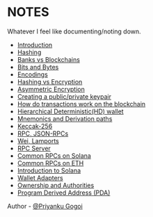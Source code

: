 # NOTES
Whatever I feel like documenting/noting down.

- [Introduction](./introduction.md) <br />
- [Hashing](./hashing.md) <br />
- [Banks vs Blockchains](BvB.md) <br />
- [Bits and Bytes](Bits&Bytes.md) <br />
- [Encodings](encodings.md) <br />
- [Hashing vs Encryption](encryption.md) <br />
- [Asymmetric Encryption](asymmetric-encryption.md) <br />
- [Creating a public/private keypair](keypair.md) <br />
- [How do transactions work on the blockchain](transactions.md) <br />
- [Hierarchical Deterministic(HD) wallet](HD-wallet.md) <br />
- [Mnemonics and Derivation paths](wallet.md) <br />
- [Keccak-256](keccak-256.md) <br />
- [RPC, JSON-RPCs](RPC.md) <br />
- [Wei, Lamports](Wei-Lamports.md) <br />
- [RPC Server](RPC-server.md) <br />
- [Common RPCs on Solana](common-RPCs-solana.md) <br />
- [Common RPCs on ETH](common-RPCs-ETH.md) <br />
- [Introduction to Solana](solana-jargon.md) <br />
- [Wallet Adapters](client-side-solana.md) <br />
- [Ownership and Authorities](ownership-and-authorities.md) <br />
- [Program Derived Address (PDA)](PDAs.md) <br />

Author - [@Priyanku Gogoi](https://github.com/ppriyankuu/)